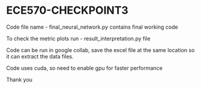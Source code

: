 # ECE570-CHECKPOINT3

Code file name - final_neural_network.py contains final working code

To check the metric plots run - result_interpretation.py file

Code can be run in google collab, save the excel file at the same location so it can extract the data files.

Code uses cuda, so need to enable gpu for faster performance

Thank you
